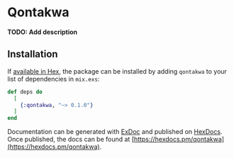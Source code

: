 # Qontakwa

**TODO: Add description**

## Installation

If [available in Hex](https://hex.pm/docs/publish), the package can be installed
by adding `qontakwa` to your list of dependencies in `mix.exs`:

```elixir
def deps do
  [
    {:qontakwa, "~> 0.1.0"}
  ]
end
```

Documentation can be generated with [ExDoc](https://github.com/elixir-lang/ex_doc)
and published on [HexDocs](https://hexdocs.pm). Once published, the docs can
be found at [https://hexdocs.pm/qontakwa](https://hexdocs.pm/qontakwa).

